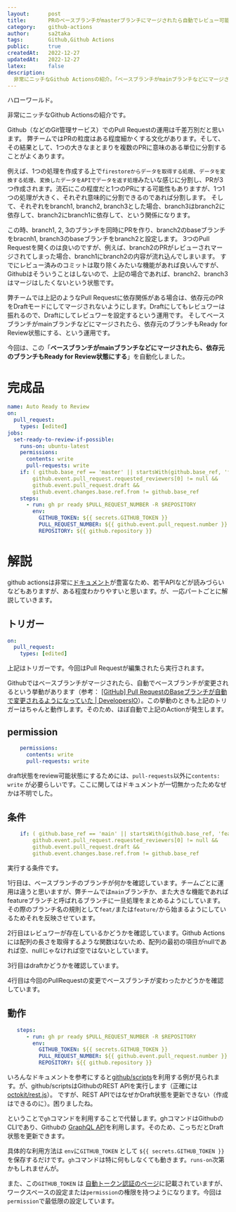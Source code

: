 ```yaml
---
layout:      post
title:       PRのベースブランチがmasterブランチにマージされたら自動でレビュー可能状態にするGithub Actions
category:    github-actions
author:      sa2taka
tags:        Github,Github Actions
public:      true
createdAt:   2022-12-27
updatedAt:   2022-12-27
latex:       false
description:
  非常にニッチなGithub Actionsの紹介。「ベースブランチがmainブランチなどにマージされたら、依存元のブランチもReady for Review状態にする」を自動化した。  
---
```


ハローワールド。

非常にニッチなGithub Actionsの紹介です。

Github（などのGit管理サービス）でのPull Requestの運用は千差万別だと思います。
弊チームではPRの粒度はある程度細かくする文化があります。そして、その結果として、1つの大きなまとまりを複数のPRに意味のある単位に分割することがよくあります。

例えば、1つの処理を作成する上で`firestoreからデータを取得する処理`、`データを変換する処理`、`変換したデータをAPIでデータを返す処理`みたいな感じに分割し、PRが3つ作成されます。流石にこの程度だと1つのPRにする可能性もありますが、1つ1つの処理が大きく、それぞれ意味的に分割できるのであれば分割します。
そして、それぞれをbranch1, branch2, branch3とした場合、branch3はbranch2に依存して、branch2にbranch1に依存して、という関係になります。

この時、branch1, 2, 3のブランチを同時にPRを作り、branch2のbaseブランチをbracnh1, branch3のbaseブランチをbranch2と設定します。
3つのPull Requestを開くのは良いのですが、例えば、branch2のPRがレビューされマージされてしまった場合、branch1にbranch2の内容が流れ込んでしまいます。
すでにレビュー済みのコミットは取り除くみたいな機能があれば良いんですが、Githubはそういうことはしないので、上記の場合であれば、branch2、branch3はマージはしたくないという状態です。

弊チームでは上記のようなPull Requestに依存関係がある場合は、依存元のPRをDraftモードにしてマージされないようにします。Draftにしてもレビュワーは振れるので、Draftにしてレビュワーを設定するという運用です。
そしてベースブランチがmainブランチなどにマージされたら、依存元のブランチもReady for Review状態にする、という運用です。

今回は、この「**ベースブランチがmainブランチなどにマージされたら、依存元のブランチもReady for Review状態にする**」を自動化しました。

# 完成品

```yaml
name: Auto Ready to Review
on:
  pull_request:
    types: [edited]
jobs:
  set-ready-to-review-if-possible:
    runs-on: ubuntu-latest
    permissions: 
      contents: write
      pull-requests: write
    if: ( github.base_ref == 'master' || startsWith(github.base_ref, 'feat/') || startsWith(github.base_ref, 'feature/') ) &&
        github.event.pull_request.requested_reviewers[0] != null &&
        github.event.pull_request.draft &&
        github.event.changes.base.ref.from != github.base_ref
    steps:
      - run: gh pr ready $PULL_REQUEST_NUMBER -R $REPOSITORY
        env:
          GITHUB_TOKEN: ${{ secrets.GITHUB_TOKEN }}
          PULL_REQUEST_NUMBER: ${{ github.event.pull_request.number }}
          REPOSITORY: ${{ github.repository }}
```

# 解説

github actionsは非常に[ドキュメント](https://docs.github.com/ja/actions)が豊富なため、若干APIなどが読みづらいなどもありますが、ある程度わかりやすいと思います。が、一応パートごとに解説していきます。

## トリガー

```yaml
on:
  pull_request:
    types: [edited]
```

上記はトリガーです。今回はPull Requestが編集されたら実行されます。

Githubではベースブランチがマージされたら、自動でベースブランチが変更されるという挙動があります（参考： [[GitHub] Pull RequestのBaseブランチが自動で変更されるようになっていた | DevelopersIO](https://dev.classmethod.jp/articles/base-branch-of-pull-request-was-supposed-to-be-changed-automatically-in-github/)）。この挙動のときも上記のトリガーはちゃんと動作します。そのため、ほぼ自動で上記のActionが発生します。

## permission

```yaml
    permissions: 
      contents: write
      pull-requests: write
```

draft状態をreview可能状態にするためには、`pull-requests`以外に`contents: write` が必要らしいです。ここに関してはドキュメントが一切無かったためなぜかは不明でした。

## 条件

```yaml
    if: ( github.base_ref == 'main' || startsWith(github.base_ref, 'feat/') || startsWith(github.base_ref, 'feature/') ) &&
        github.event.pull_request.requested_reviewers[0] != null &&
        github.event.pull_request.draft &&
        github.event.changes.base.ref.from != github.base_ref
```

実行する条件です。

1行目は、ベースブランチのブランチが何かを確認しています。チームごとに運用は違うと思いますが、弊チームでは`main`ブランチか、また大きな機能であればfeatureブランチと呼ばれるブランチに一旦処理をまとめるようにしています。その際のブランチ名の規則として`feat/`または`feature/`から始まるようにしているためそれを反映させています。

2行目はレビュワーが存在しているかどうかを確認しています。Github Actionsには配列の長さを取得するような関数はないため、配列の最初の項目がnullであれば空、nullじゃなければ空ではないとしています。

3行目はdraftかどうかを確認しています。

4行目は今回のPullRequestの変更でベースブランチが変わったかどうかを確認しています。

## 動作

```yaml
   steps:
      - run: gh pr ready $PULL_REQUEST_NUMBER -R $REPOSITORY
        env:
          GITHUB_TOKEN: ${{ secrets.GITHUB_TOKEN }}
          PULL_REQUEST_NUMBER: ${{ github.event.pull_request.number }}
          REPOSITORY: ${{ github.repository }}
```

いろんなドキュメントを参考にすると[github/scripts](https://github.com/actions/github-script)を利用する例が見られます。が、github/scriptsはGithubのREST APIを実行します（正確には[octokit/rest.js](https://octokit.github.io/rest.js)）。
ですが、REST APIではなぜかDraft状態を更新できない（作成はできるのに）。困りましたね。

ということで`gh`コマンドを利用することで代替します。ghコマンドはGithubのCLIであり、Githubの [GraphQL API](https://docs.github.com/ja/graphql)を利用します。そのため、こっちだとDraft状態を更新できます。

具体的な利用方法は `env`に`GITHUB_TOKEN` として `${{ secrets.GITHUB_TOKEN }}`を保存するだけです。`gh`コマンドは特に何もしなくても動きます。`runs-on`次第かもしれませんが。

また、この`GITHUB_TOKEN` は [自動トークン認証のページ](https://docs.github.com/ja/actions/security-guides/automatic-token-authentication)に記載されていますが、ワークスペースの設定または`permission`の権限を持つようになります。今回は`permission`で最低限の設定しています。
